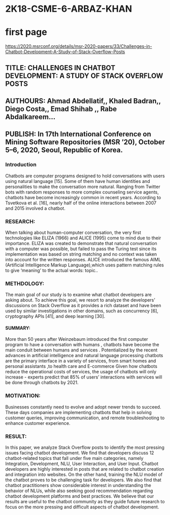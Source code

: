 # 2K18-CSME-6-ARBAZ-KHAN
# first page 
https://2020.msrconf.org/details/msr-2020-papers/33/Challenges-in-Chatbot-Development-A-Study-of-Stack-Overflow-Posts
<h2> TITLE: CHALLENGES IN CHATBOT DEVELOPMENT: A STUDY OF STACK OVERFLOW POSTS </h2>
<h2> AUTHOURS: Ahmad Abdellatif,, Khaled Badran,, Diego Costa,, Emad Shihab ,, Rabe Abdalkareem…</h2>

<h2> PUBLISH: In 17th International Conference on Mining Software Repositories (MSR ’20), October 5–6, 2020, Seoul, Republic of Korea.</h2>

<h3> Introduction</h3>
Chatbots are computer programs designed to
hold conversations with users using natural language [15]. Some of them
have human identities and personalities to make the conversation more
natural. Ranging from Twitter bots with random responses to more
complex counseling service agents, chatbots have become increasingly
common in recent years. According to Tsvetkova et al. [16], nearly half of
the online interactions between 2007 and 2015 involved a chatbot.

<h3> RESEARCH:</h3>
When talking about human-computer conversation, the
very first technologies like ELIZA (1966) and ALICE (1995) come to mind 
due to their importance. ELIZA was created to demonstrate that natural
conversation with a computer was possible, but failed to pass the Turing
test since its implementation was based on string matching and no
context was taken into account for the written responses. ALICE
introduced the famous AIML (Artificial Intelligence Markup
Language),which uses pattern matching rules to give ‘meaning’ to the
actual words: topic..

<h3> METHDOLOGY:</h3>
 The main goal of our study is to examine what
chatbot developers are asking about. To achieve this goal, we resort to
analyze the developers’ discussions on Stack Overflow as it provides a
rich dataset and have been used by similar investigations in other
domains, such as concurrency [6], cryptography APIs [41], and deep
learning [30]. 
<h4> SUMMARY:</h4>
More than 50 years after Weinzebaum introduced the
first computer program to have a conversation with humans , chatbots
have become the main conduit between humans and services .
Potentialized by the recent advances in artificial intelligence and natural
language processing chatbots are the primary interface in a variety of
services, from smart homes and personal assistants ,to health care and
E-commerce Given how chatbots reduce the operational costs of
services, the usage of chatbots will only increase - experts predict that
85% of users’ interactions with services will be done through chatbots
by 2021. 
<h3> MOTIVATION:</h3>
Businesses constantly need to evolve
and adopt newer trends to succeed. These days
companies are implementing chatbots that help in
solving customer queries, improving communication,
and remote troubleshooting to enhance customer
experience.
<h3> RESULT:</h3>
 In this paper, we analyze Stack Overflow posts to identify
the most pressing issues facing chatbot development. We find that
developers discuss 12 chatbot-related topics that fall under five main
categories, namely Integration, Development, NLU, User Interaction, and
User Input. Chatbot developers are highly interested in posts that are
related to chatbot creation and integration into websites. On the other
hand, training the NLU model of the chatbot proves to be challenging
task for developers. We also find that chatbot practitioners show
considerable interest in understanding the behavior of NLUs, while also
seeking good recommendation regarding chatbot development
platforms and best practices. We believe that our results are useful to
the chatbot community as they guide future research to focus on the
more pressing and difficult aspects of chatbot development. 
